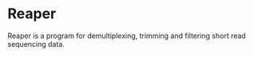 # Reaper

Reaper is a program for demultiplexing, trimming and filtering short read sequencing data.
